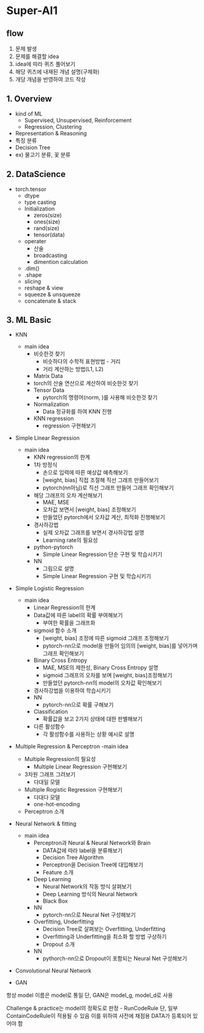 # Super-AI1
## flow
1. 문제 발생
2. 문제를 해결할 idea 
3. idea에 따라 퀴즈 풀어보기 
4. 해당 퀴즈에 내재된 개념 설명(구체화) 
5. 개당 개념을 반영하여 코드 작성

## 1. Overview
- kind of ML
  - Supervised, Unsupervised, Reinforcement
  - Regression, Clustering
- Representation & Reasoning
- 특징 분류
- Decision Tree
- ex) 물고기 분류, 꽃 분류

## 2. DataScience
- torch.tensor
  - dtype
  - type casting
  - Initialization
    - zeros(size)
    - ones(size)
    - rand(size)
    - tensor(data)
  - operater
    - 산술
    - broadcasting
    - dimention calculation
  - .dim()
  - .shape
  - slicing
  - reshape & view
  - squeeze & unsqueeze
  - concatenate & stack
		
## 3. ML Basic
- KNN
  - main idea
    - 비슷한것 찾기
      - 비슷하다의 수학적 표현방법 - 거리
      - 거리 계산하는 방법(L1, L2)
    - Matrix Data
    - torch의 산술 연산으로 계산하여 비슷한것 찾기
    - Tensor Data
      - pytorch의 명령어(norm, )를 사용해 비슷한것 찾기
    - Normalization
      - Data 정규화를 하여 KNN 진행
    - KNN regression
      - regression 구현해보기
- Simple Linear Regression
  - main idea
    - KNN regression의 한계
    - 1차 방정식
      - 손으로 입력에 따른 예상값 예측해보기
      - [weight, bias] 직접 조절해 직선 그래프 만들어보기
      - pytorch(nn아님)로 직선 그래프 만들어 그래프 확인해보기		
    - 해당 그래프의 오차 계산해보기
      - MAE, MSE
      - 오차값 보면서 [weight, bias] 조정해보기
      - 만들었던 pytorch에서 오차값 계산, 최적화 진행해보기
    - 경사하강법
      - 실제 오차값 그래프를 보면서 경사하강법 설명
      - Learning rate의 필요성
    - python-pytorch
      - Simple Linear Regression 단순 구현 및 학습시키기
    - NN
      - 그림으로 설명
      - Simple Linear Regression 구현 및 학습시키기
				
- Simple Logistic Regression
  - main idea
    - Linear Regression의 한계
    - Data값에 따른 label의 확률 부여해보기
      - 부여한 확률을 그래프화
    - sigmoid 함수 소개
      - [weight, bias] 조정에 따른 sigmoid 그래프 조정해보기
      - pytorch-nn으로 model을 만들어 임의의 [weight, bias]를 넣어가며 그래프 확인해보기
    - Binary Cross Entropy
      - MAE, MSE의 제한성, Binary Cross Entropy 설명
      - sigmoid 그래프의 오차를 보며 [weight, bias]조정해보기
      - 만들었던 pytorch-nn의 model의 오차값 확인해보기
    - 경사하강법을 이용하여 학습시키기
    - NN
      - pytorch-nn으로 확률 구해보기
    - Classification
      - 확률값을 보고 2가지 상태에 대한 판별해보기
    - 다른 활성함수
      - 각 활성함수를 사용하는 상황 예시로 설명
		
- Multiple Regression & Perceptron
  -main idea
    - Multiple Regression의 필요성
      - Multiple Linear Regression 구현해보기
    - 3차원 그래프 그려보기
      - 다대일 모델
    - Multiple Rogistic Regression 구현해보기
      - 다대다 모델
      - one-hot-encoding
    - Perceptron 소개

	
- Neural Network & fitting
  - main idea
     - Perceptron과 Neural & Neural Network와 Brain
       - DATA값에 따라 label을 분류해보기
       - Decision Tree Algorithm
       - Perceptron을 Decision Tree에 대입해보기
       - Feature 소개
     - Deep Learning
       - Neural Network의 작동 방식 살펴보기
       - Deep Learning 방식의 Neural Network
       - Black Box
     - NN
       - pytorch-nn으로 Neural Net 구성해보기
     - Overfitting, Underfitting
       - Decision Tree로 살펴보는 Overfitting, Underfitting
       - Overfitting과 Underfitting을 최소화 할 방법 구상하기
       - Dropout 소개
     - NN
       - pythorch-nn으로 Dropout이 포함되는 Neural Net 구성해보기
			
			
- Convolutional Neural Network

- GAN


항상 model 이름은 model로 통일
단, GAN은 model_g, model_d로 사용

Challenge & practice는 model의 정확도로 판정 - RunCodeRule
단, 일부 ContainCodeRule이 적용될 수 있음
이를 위하여 사전에 채점용 DATA가 등록되어 있어야 함
